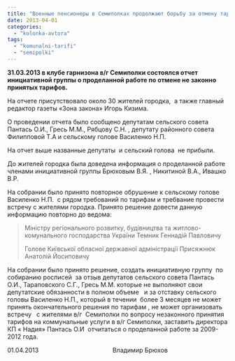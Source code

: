 ```yaml
---
title: "Военные пенсионеры в Семиполках продолжают борьбу за отмену тарифов"
date: 2013-04-01
categories: 
  - "kolonka-avtora"
tags: 
  - "komunalni-tarifi"
  - "semipolki"
---
```


**31.03.2013 в клубе гарнизона в/г Семиполки состоялся отчет инициативной группы о проделанной работе по отмене не законно принятых тарифов.**

На отчете присутствовало около 30 жителей городка,  а также главный редактор газеты «Зона закона» Игорь Кизима.

О проведении отчета было сообщено депутатам сельского совета Пантась О.И., Гресь М.М., Рябцову С.Н. , депутату районного совета Филипповой Т.А и сельскому голове Василенко Н.П.

На отчет выше названные депутаты  и сельский голова  не прибыли.

До жителей городка была доведена информация о проделанной работе  членами инициативной группы Брюховым В.Я. , Никитиной В.А., Ивашко В.Р.

На собрании было принято повторное обрушение к сельскому голове Василенко Н.П.  с рядом требований по тарифам и требвание провести встречу с жителями городка. Принято решение довести данную информацию повторно до ведома:

> Міністру регіонального розвитку, будівництва та житлово-комунального господарства України Темник Геннадій Павловичу
> 
> Голове Київської обласної державної адміністрації Присяжнюк Анатолій Йосиповичу

На собрании было принято решение, создать инициативную группу  по  собиранию росписей  за отзыв депутатов сельского совета Пантась О.И., Тараповского С.Г., Гресь М.М. которые не выполняют свои депутатские обязанности в полном объеме   и за отставку сельского головы Василенко Н.П., который в течении  более 3 месяцев не может принять окончательного решения по тарифам , не может организовать встречу   с жителями в/г  Семиполки по вопросу незаконного принятия тарифов на коммунальные услуги в в/г Семиполки, заставить директора КП « Надия» Пантась О.И  отчитаться о проделанной работе за 2009-2012 года.

01.04.2013                                           Владимир Брюхов
